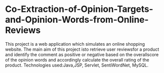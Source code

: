 # Co-Extraction-of-Opinion-Targets-and-Opinion-Words-from-Online-Reviews
This project is a web application which simulates an online shopping website. The main aim of this project isto retrieve user reviewsfor a product and identify the comment as positive or negative based on the overallscore of the opinion words and accordingly calculate the overall rating of the product. Technologies used:Java,JSP, Servlet, SentiWordNet, MySQL.
